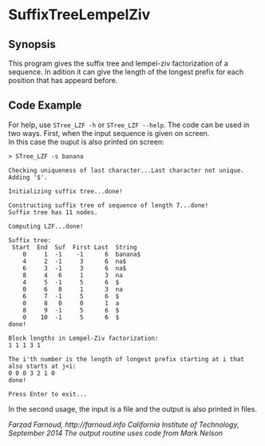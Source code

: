 # SuffixTreeLempelZiv

## Synopsis
This program gives the suffix tree and lempel-ziv factorization of a sequence.
In adition it can give the length of the longest prefix for each position that has appeard before.

## Code Example
For help, use `STree_LZF -h` or `STree_LZF --help`.
The code can be used in two ways. First, when the input sequence is given on screen.  
In this case the ouput is also printed on screen:
```
> STree_LZF -s banana

Checking uniqueness of last character...Last character not unique. Adding '$'.

Initializing suffix tree...done!

Constructing suffix tree of sequence of length 7...done!
Suffix tree has 11 nodes.

Computing LZF...done!

Suffix tree:
 Start  End  Suf  First Last  String
    0     1  -1    -1      6  banana$
    4     2  -1     3      6  na$
    6     3  -1     3      6  na$
    8     4   6     1      3  na
    4     5  -1     5      6  $
    0     6   8     1      3  na
    6     7  -1     5      6  $
    0     8   0     0      1  a
    8     9  -1     5      6  $
    0    10  -1     5      6  $
done!

Block lengths in Lempel-Ziv factorization:
1 1 1 3 1

The i'th number is the length of longest prefix starting at i that also starts at j<i:
0 0 0 3 2 1 0
done!

Press Enter to exit...
``` 
In the second usage, the input is a file and the output is also printed in files. 


_Farzad Farnoud, http://farnoud.info_
_California Institute of Technology, September 2014_
_The output routine uses code from Mark Nelson_
